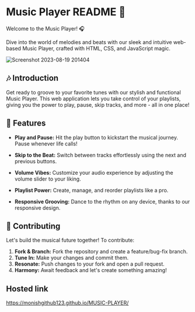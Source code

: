 #  Music Player README 🎵

Welcome to the  Music Player! 🎧

Dive into the world of melodies and beats with our sleek and intuitive web-based Music Player, crafted with HTML, CSS, and JavaScript magic.


![Screenshot 2023-08-19 201404](https://github.com/Monishgithub123/MUSIC-PLAYER/assets/136221563/fcd0cc7f-75bd-412e-8c24-e1ba98cf7bec)

## 🎶 Introduction

Get ready to groove to your favorite tunes with our stylish and functional Music Player. This web application lets you take control of your playlists, giving you the power to play, pause, skip tracks, and more - all in one place!

## 🌟 Features

- **Play and Pause:** Hit the play button to kickstart the musical journey. Pause whenever life calls!
- **Skip to the Beat:** Switch between tracks effortlessly using the next and previous buttons.
- **Volume Vibes:** Customize your audio experience by adjusting the volume slider to your liking.
- **Playlist Power:** Create, manage, and reorder playlists like a pro.

- **Responsive Grooving:** Dance to the rhythm on any device, thanks to our responsive design.




## 🤝 Contributing

Let's build the musical future together! To contribute:

1. **Fork & Branch:** Fork the repository and create a feature/bug-fix branch.
2. **Tune In:** Make your changes and commit them.
3. **Resonate:** Push changes to your fork and open a pull request.
4. **Harmony:** Await feedback and let's create something amazing!

## Hosted link

https://monishgithub123.github.io/MUSIC-PLAYER/
